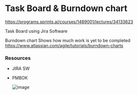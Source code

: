 # Task Board & Burndown chart
https://programs.sprints.ai/courses/1489001/lectures/34133623

Task Board 
using Jira Software 

 Burndown chart
 Shows how  much work is yet to be completed
https://www.atlassian.com/agile/tutorials/burndown-charts


### Resources 
* JIRA SW
* PMBOK 

  ![image](https://user-images.githubusercontent.com/44178039/129863836-22c27d60-32e8-4f11-8730-51afde8418b9.png)

